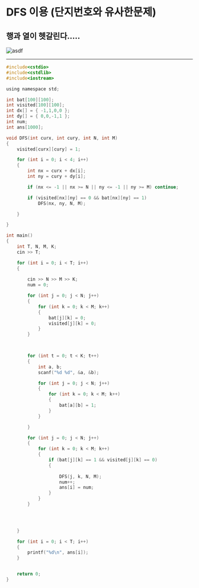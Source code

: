 # DFS 이용 (단지번호와 유사한문제)

**행과 열이 헷갈린다.....**
--------------------------------------------------------------------------------------------------------------

![asdf](https://user-images.githubusercontent.com/29946480/52404797-38dbaa00-2b0d-11e9-888a-22d65876437c.JPG)

-------------------------------------------------------------------------------------------------------------
```c
#include<cstdio>
#include<cstdlib>
#include<iostream>

using namespace std;

int bat[100][100];
int visited[100][100];
int dx[] = { -1,1,0,0 };
int dy[] = { 0,0,-1,1 };
int num;
int ans[1000];

void DFS(int curx, int cury, int N, int M)
{
	visited[curx][cury] = 1;

	for (int i = 0; i < 4; i++)
	{
		int nx = curx + dx[i];
		int ny = cury + dy[i];

		if (nx <= -1 || nx >= N || ny <= -1 || ny >= M) continue;

		if (visited[nx][ny] == 0 && bat[nx][ny] == 1)
			DFS(nx, ny, N, M);

	}

}

int main()
{
	int T, N, M, K;
	cin >> T;

	for (int i = 0; i < T; i++)
	{
		
		cin >> N >> M >> K;
		num = 0;

		for (int j = 0; j < N; j++)
		{
			for (int k = 0; k < M; k++)
			{
				bat[j][k] = 0;
				visited[j][k] = 0;
			}
		}

		

		for (int t = 0; t < K; t++)
		{
			int a, b;
			scanf("%d %d", &a, &b);

			for (int j = 0; j < N; j++)
			{
				for (int k = 0; k < M; k++)
				{
					bat[a][b] = 1;
				}
			}

		}

		for (int j = 0; j < N; j++)
		{
			for (int k = 0; k < M; k++)
			{
				if (bat[j][k] == 1 && visited[j][k] == 0)
				{
					
					DFS(j, k, N, M);
					num++;
					ans[i] = num;
				}
			}
		}

		


	}

	for (int i = 0; i < T; i++)
	{
		printf("%d\n", ans[i]);
	}


	return 0;
}
```
